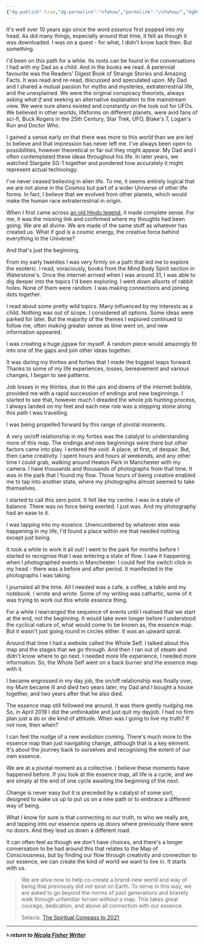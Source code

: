 ```yaml
---
{"dg-publish":true,"dg-permalink":"nfwhow","permalink":"/nfwhow/","dgHomeLink":true,"dgPassFrontmatter":false}
---
```



It's well over 10 years ago since the word *essence* first popped into my head. As did many things, especially around that time, it felt as though it was downloaded. I was on a quest - for what, I didn't know back then. But something.

I'd been on this path for a while. Its roots can be found in the conversations I had with my Dad as a child. And in the books we read. A perennial favourite was the Readers' Digest Book of Strange Stories and Amazing Facts. It was read and re-read, discussed and speculated upon. My Dad and I shared a mutual passion for myths and mysteries, extraterrestrial life, and the unexplained. We were the original conspiracy theorists, always asking _what if_ and seeking an alternative explanation to the mainstream view. We were sure aliens existed and constantly on the look out for UFOs. We believed in other worlds, lifeforms on different planets, were avid fans of sci-fi, Buck Rogers in the 25th Century, Star Trek, UFO, Blake's 7, Logan's Run and Doctor Who.

I gained a sense early on that there was more to this world than we are led to believe and that impression has never left me. I've always been open to possibilities, however theoretical or far out they might appear. My Dad and I often contemplated these ideas throughout his life. In later years, we watched Stargate SG-1 together and pondered how accurately it might represent actual technology.

I've never ceased believing in alien life. To me, it seems entirely logical that we are not alone in the Cosmos but part of a wider Universe of other life forms. In fact, I believe that we evolved from other planets, which would make the human race extraterrestrial in origin.

When I first came across [an old Hindu legend](https://delphinius56.wordpress.com/2014/06/21/hindu-legend-of-humans-divinity/), it made complete sense. For me, it was the missing link and confirmed where my thoughts had been going. We are all divine. We are made of the same stuff as whatever has created us. What if god is a cosmic energy, the creative force behind everything in the Universe?

And that's just the beginning.

From my early twenties I was very firmly on a path that led me to explore the esoteric. I read, voraciously, books from the Mind Body Spirit section in Waterstone's. Once the internet arrived when I was around 31, I was able to dig deeper into the topics I'd been exploring. I went down allsorts of rabbit holes. None of them were random. I was making connections and joining dots together.

I read about some pretty wild topics. Many influenced by my interests as a child. Nothing was out of scope. I considered all options. Some ideas were parked for later. But the majority of the themes I explored continued to follow me, often making greater sense as time went on, and new information appeared.

I was creating a huge jigsaw for myself. A random piece would amazingly fit into one of the gaps and join other ideas together.

It was during my thirties and forties that I made the biggest leaps forward. Thanks to some of my life experiences, losses, bereavement and various changes, I began to see patterns.

Job losses in my thirties, due to the ups and downs of the internet bubble, provided me with a rapid succession of endings and new beginnings. I started to see that, however much I dreaded the whole job hunting process, I always landed on my feet and each new role was a stepping stone along this path I was travelling.

I was being propelled forward by this range of pivotal moments.

A very on/off relationship in my forties was the catalyst to understanding more of this map. The endings and new beginnings were there but other factors came into play. I entered the void. A place, at first, of despair. But, then came creativity. I spent hours and hours at weekends, and any other time I could grab, walking around Heaton Park in Manchester with my camera. I have thousands and thousands of photographs from that time. It was in the park that I found my flow. Those hours of being creative enabled me to tap into another state, where my photographs almost seemed to take themselves.

I started to call this zero point. It felt like my centre. I was in a state of balance. There was no force being exerted. I just was. And my photography had an ease to it.

I was tapping into my essence. Unencumbered by whatever else was happening in my life, I'd found a place within me that needed nothing except just being.

It took a while to work it all out! I went to the park for months before I started to recognise that I was entering a state of flow. I saw it happening when I photographed events in Manchester. I could feel the switch click in my head - there was a before and after period. It manifested in the photographs I was taking.

I journaled all the time. All I needed was a cafe, a coffee, a table and my notebook. I wrote and wrote. Some of my writing was cathartic, some of it was trying to work out this whole essence thing.

For a while I rearranged the sequence of events until I realised that we start at the end, not the beginning. It would take even longer before I understood the cyclical nature of, what would come to be known as, the essence map. But it wasn't just going round in circles either. It was an upward spiral.

Around that time I had a website called the Whole Self. I talked about this map and the stages that we go through. And then I ran out of steam and didn't know where to go next. I needed more life experience, I needed more information. So, the Whole Self went on a back burner and the essence map with it.

I became engrossed in my day job, the on/off relationship was finally over, my Mum became ill and died two years later, my Dad and I bought a house together, and two years after that he also died.

The essence map still followed me around. It was there gently nudging me. So, in April 2019 I did the unthinkable and just quit my dayjob. I had no firm plan just a do or die kind of attitude. When was I going to live my truth? If not now, then when?

I can feel the nudge of a new evolution coming. There's much more to the essence map than just navigating change, although that is a key element. It's about the journey back to ourselves and recognising the extent of our own essence.

We are at a pivotal moment as a collective. I believe these moments have happened before. If you look at the essence map, all life is a cycle, and we are simply at the end of one cycle awaiting the beginning of the next.

Change is never easy but it is preceded by a catalyst of some sort, designed to wake us up to put us on a new path or to embrace a different way of being.

What I know for sure is that connecting to our truth, to who we really are, and tapping into our essence opens up doors where previously there were no doors. And they lead us down a different road.

It can often feel as though we don't have choices, and there's a longer conversation to be had around this that relates to the Map of Consciousness, but by finding our flow through creativity and connection to our essence, we can create the kind of world we want to live in. It starts with us.

> We are alive now to help co-create a brand-new world and way of being that previously did not exist on Earth. To serve in this way, we are asked to go beyond the norms of past generations and bravely walk through unfamiliar terrain without a map. This takes great courage, dedication, and above all connection with our essence.
> 
> Selacia. [The Spiritual Compass to 2021](https://smile.amazon.co.uk/Spiritual-Compass-2021-Selacia-ebook/dp/B098S9T8M7/ref=sr_1_1?dchild=1&keywords=the+spiritual+compass+to+2021&qid=1626340284&sr=8-1)

---

🌀 ***return to [Nicola Fisher Writer](https://booksbeansboots.co.uk/nfwstart/)***
